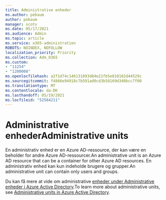 ```yaml
---
title: Administrative enheder
ms.author: pebaum
author: pebaum
manager: scotv
ms.date: 05/17/2021
ms.audience: Admin
ms.topic: article
ms.service: o365-administration
ROBOTS: NOINDEX, NOFOLLOW
localization_priority: Priority
ms.collection: Adm_O365
ms.custom:
- "11254"
- "1200008"
ms.openlocfilehash: a2f1d74c146131893d84e21fb5e810182d44529c
ms.sourcegitcommit: f4866e94918c7b591ad0cd3b58169d340bcc7f00
ms.translationtype: MT
ms.contentlocale: da-DK
ms.lasthandoff: 05/19/2021
ms.locfileid: "52564211"
---
```

# <a name="administrative-units"></a><span data-ttu-id="6f0d5-102">Administrative enheder</span><span class="sxs-lookup"><span data-stu-id="6f0d5-102">Administrative units</span></span>

<span data-ttu-id="6f0d5-103">En administrativ enhed er en Azure AD-ressource, der kan være en beholder for andre Azure AD-ressourcer.</span><span class="sxs-lookup"><span data-stu-id="6f0d5-103">An administrative unit is an Azure AD resource that can be a container for other Azure AD resources.</span></span> <span data-ttu-id="6f0d5-104">En administrativ enhed kan kun indeholde brugere og grupper.</span><span class="sxs-lookup"><span data-stu-id="6f0d5-104">An administrative unit can contain only users and groups.</span></span>

<span data-ttu-id="6f0d5-105">Du kan få mere at vide om administrative [enheder under Administrative enheder i Azure Active Directory](/azure/active-directory/roles/administrative-units).</span><span class="sxs-lookup"><span data-stu-id="6f0d5-105">To learn more about administrative units, see [Administrative units in Azure Active Directory](/azure/active-directory/roles/administrative-units).</span></span>